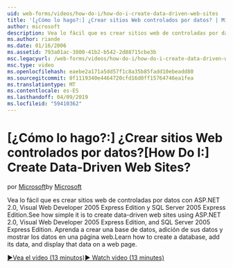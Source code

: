 ```yaml
---
uid: web-forms/videos/how-do-i/how-do-i-create-data-driven-web-sites
title: '[¿Cómo lo hago?:] ¿Crear sitios Web controlados por datos? | Microsoft Docs'
author: microsoft
description: Vea lo fácil que es crear sitios web de controladas por datos con ASP.NET 2.0, Visual Web Developer 2005 Express Edition y SQL Server 2005 Express Edition. Obtenga información sobre...
ms.author: riande
ms.date: 01/16/2006
ms.assetid: 793a01ac-3800-41b2-b542-2d88715cbe3b
msc.legacyurl: /web-forms/videos/how-do-i/how-do-i-create-data-driven-web-sites
msc.type: video
ms.openlocfilehash: eaebe2a171a5dd57f1c8a35b85fadd10ebeadd80
ms.sourcegitcommit: 0f1119340e4464720cfd16d0ff15764746ea1fea
ms.translationtype: MT
ms.contentlocale: es-ES
ms.lasthandoff: 04/09/2019
ms.locfileid: "59410362"
---
```

# <a name="how-do-i-create-data-driven-web-sites"></a><span data-ttu-id="a3be6-105">[¿Cómo lo hago?:] ¿Crear sitios Web controlados por datos?</span><span class="sxs-lookup"><span data-stu-id="a3be6-105">[How Do I:] Create Data-Driven Web Sites?</span></span>

<span data-ttu-id="a3be6-106">por [Microsoft](https://github.com/microsoft)</span><span class="sxs-lookup"><span data-stu-id="a3be6-106">by [Microsoft](https://github.com/microsoft)</span></span>

<span data-ttu-id="a3be6-107">Vea lo fácil que es crear sitios web de controladas por datos con ASP.NET 2.0, Visual Web Developer 2005 Express Edition y SQL Server 2005 Express Edition.</span><span class="sxs-lookup"><span data-stu-id="a3be6-107">See how simple it is to create data-driven web sites using ASP.NET 2.0, Visual Web Developer 2005 Express Edition, and SQL Server 2005 Express Edition.</span></span> <span data-ttu-id="a3be6-108">Aprenda a crear una base de datos, adición de sus datos y mostrar los datos en una página web.</span><span class="sxs-lookup"><span data-stu-id="a3be6-108">Learn how to create a database, add its data, and display that data on a web page.</span></span>

[<span data-ttu-id="a3be6-109">&#9654;Vea el vídeo (13 minutos)</span><span class="sxs-lookup"><span data-stu-id="a3be6-109">&#9654; Watch video (13 minutes)</span></span>](https://channel9.msdn.com/Blogs/ASP-NET-Site-Videos/how-do-i-create-data-driven-web-sites)
